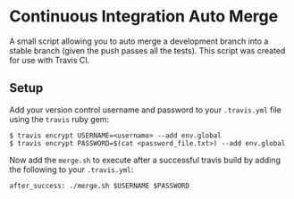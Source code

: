 # Continuous Integration Auto Merge
A small script allowing you to auto merge a development branch into a stable branch (given the push passes all the tests). This script was created for use with Travis CI.

## Setup
Add your version control username and password to your ``.travis.yml`` file using the ``travis`` ruby gem:
```
$ travis encrypt USERNAME=<username> --add env.global
$ travis encrypt PASSWORD=$(cat <password_file.txt>) --add env.global
```

Now add the ``merge.sh`` to execute after a successful travis build by adding the following to your ``.travis.yml``:
```
after_success: ./merge.sh $USERNAME $PASSWORD
```
